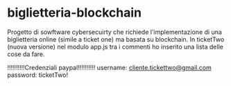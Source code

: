 # biglietteria-blockchain
Progetto di sowftware cybersecuirty che richiede l'implementazione di una biglietteria online (simile a ticket one) ma basata su blockchain.
In ticketTwo (nuova versione) nel modulo app.js tra i commenti ho inserito una lista delle cose da fare.

!!!!!!!!!!Credenziali paypal!!!!!!!!!!
username: cliente.tickettwo@gmail.com
password: ticketTwo!
